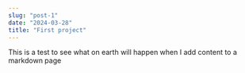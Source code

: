 ```yaml
---
slug: "post-1"
date: "2024-03-28"
title: "First project"
---
```


This is a test to see what on earth will happen when I add content to a markdown page